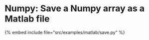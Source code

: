 # Numpy: Save a Numpy array as a Matlab file


{% embed include file="src/examples/matlab/save.py" %}


